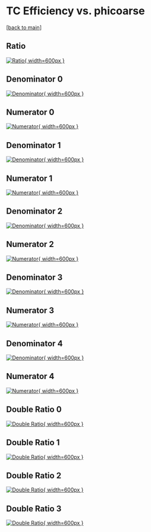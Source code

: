 # TC Efficiency vs. phicoarse

[[back to main](./)]



## Ratio

[![Ratio](../mtv/var/TC_xtr_211_1_eff_phicoarse.png){ width=600px }](../mtv/var/TC_xtr_211_1_eff_phicoarse.pdf)

## Denominator 0

[![Denominator](../mtv/den/TC_xtr_211_1_eff_phicoarse_den0.png){ width=600px }](../mtv/den/TC_xtr_211_1_eff_phicoarse_den0.pdf)

## Numerator 0

[![Numerator](../mtv/num/TC_xtr_211_1_eff_phicoarse_num0.png){ width=600px }](../mtv/num/TC_xtr_211_1_eff_phicoarse_num0.pdf)

## Denominator 1

[![Denominator](../mtv/den/TC_xtr_211_1_eff_phicoarse_den1.png){ width=600px }](../mtv/den/TC_xtr_211_1_eff_phicoarse_den1.pdf)

## Numerator 1

[![Numerator](../mtv/num/TC_xtr_211_1_eff_phicoarse_num1.png){ width=600px }](../mtv/num/TC_xtr_211_1_eff_phicoarse_num1.pdf)

## Denominator 2

[![Denominator](../mtv/den/TC_xtr_211_1_eff_phicoarse_den2.png){ width=600px }](../mtv/den/TC_xtr_211_1_eff_phicoarse_den2.pdf)

## Numerator 2

[![Numerator](../mtv/num/TC_xtr_211_1_eff_phicoarse_num2.png){ width=600px }](../mtv/num/TC_xtr_211_1_eff_phicoarse_num2.pdf)

## Denominator 3

[![Denominator](../mtv/den/TC_xtr_211_1_eff_phicoarse_den3.png){ width=600px }](../mtv/den/TC_xtr_211_1_eff_phicoarse_den3.pdf)

## Numerator 3

[![Numerator](../mtv/num/TC_xtr_211_1_eff_phicoarse_num3.png){ width=600px }](../mtv/num/TC_xtr_211_1_eff_phicoarse_num3.pdf)

## Denominator 4

[![Denominator](../mtv/den/TC_xtr_211_1_eff_phicoarse_den4.png){ width=600px }](../mtv/den/TC_xtr_211_1_eff_phicoarse_den4.pdf)

## Numerator 4

[![Numerator](../mtv/num/TC_xtr_211_1_eff_phicoarse_num4.png){ width=600px }](../mtv/num/TC_xtr_211_1_eff_phicoarse_num4.pdf)

## Double Ratio 0

[![Double Ratio](../mtv/ratio/TC_xtr_211_1_eff_phicoarse_ratio0.png){ width=600px }](../mtv/ratio/TC_xtr_211_1_eff_phicoarse_ratio0.pdf)

## Double Ratio 1

[![Double Ratio](../mtv/ratio/TC_xtr_211_1_eff_phicoarse_ratio1.png){ width=600px }](../mtv/ratio/TC_xtr_211_1_eff_phicoarse_ratio1.pdf)

## Double Ratio 2

[![Double Ratio](../mtv/ratio/TC_xtr_211_1_eff_phicoarse_ratio2.png){ width=600px }](../mtv/ratio/TC_xtr_211_1_eff_phicoarse_ratio2.pdf)

## Double Ratio 3

[![Double Ratio](../mtv/ratio/TC_xtr_211_1_eff_phicoarse_ratio3.png){ width=600px }](../mtv/ratio/TC_xtr_211_1_eff_phicoarse_ratio3.pdf)

